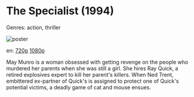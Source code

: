 # The Specialist (1994)

Genres: action, thriller

![poster](http://image.tmdb.org/t/p/w500/flK0OtdFRvfbs5BixEqU327H8ZB.jpg)

en:
  [720p](magnet:?xt=urn:btih:6DB1D9EB77BCB2C0F39CBE42A5617BEB3CD5ED23&tr=udp://glotorrents.pw:6969/announce&tr=udp://tracker.opentrackr.org:1337/announce&tr=udp://torrent.gresille.org:80/announce&tr=udp://tracker.openbittorrent.com:80&tr=udp://tracker.coppersurfer.tk:6969&tr=udp://tracker.leechers-paradise.org:6969&tr=udp://p4p.arenabg.ch:1337&tr=udp://tracker.internetwarriors.net:1337)
  [1080p](magnet:?xt=urn:btih:C7232DFCDEFE724E5268B0F5F3E48EFAB5AE6F32&tr=udp://glotorrents.pw:6969/announce&tr=udp://tracker.opentrackr.org:1337/announce&tr=udp://torrent.gresille.org:80/announce&tr=udp://tracker.openbittorrent.com:80&tr=udp://tracker.coppersurfer.tk:6969&tr=udp://tracker.leechers-paradise.org:6969&tr=udp://p4p.arenabg.ch:1337&tr=udp://tracker.internetwarriors.net:1337)
  


May Munro is a woman obsessed with getting revenge on the people who murdered her parents when she was still a girl. She hires Ray Quick, a retired explosives expert to kill her parent's killers. When Ned Trent, embittered ex-partner of Quick's is assigned to protect one of Quick's potential victims, a deadly game of cat and mouse ensues.